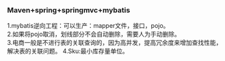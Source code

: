 ### Maven+spring+springmvc+mybatis
1.mybatis逆向工程：可以生产：mapper文件，接口，pojo。  
2.如果将pojo取消，划线部分不会自动删除，需要人为手动删除。  
3.电商一般是不进行表的关联查询的，因为高并发，提高冗余度来增加查找性能，解决表的关联问题。
4.Sku:最小库存量单位。
